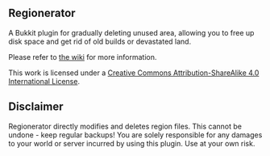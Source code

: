 ## Regionerator
A Bukkit plugin for gradually deleting unused area, allowing you to free up disk space and get rid of old builds or devastated land.

Please refer to [the wiki](https://github.com/Jikoo/Regionerator/wiki) for more information.

This work is licensed under a [Creative Commons Attribution-ShareAlike 4.0 International License](http://creativecommons.org/licenses/by-sa/4.0/).

## Disclaimer
Regionerator directly modifies and deletes region files. This cannot be undone - keep regular backups! You are solely responsible for any damages to your world or server incurred by using this plugin. Use at your own risk.

